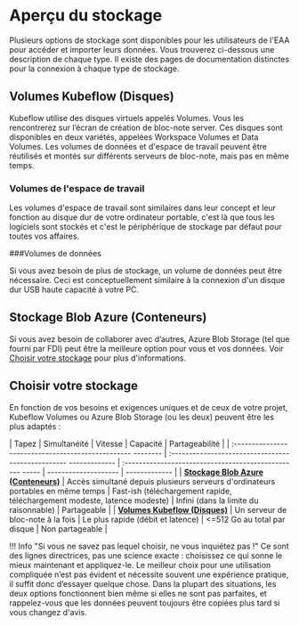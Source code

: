 # Aperçu du stockage

Plusieurs options de stockage sont disponibles pour les utilisateurs de l'EAA pour accéder et importer leurs données. Vous trouverez ci-dessous une description de chaque type. Il existe des pages de documentation distinctes pour la connexion à chaque type de stockage.

## Volumes Kubeflow (Disques)

Kubeflow utilise des disques virtuels appelés Volumes. Vous les rencontrerez sur l’écran de création de bloc-note server. Ces disques sont disponibles en deux variétés, appelées Workspace Volumes et Data Volumes. Les volumes de données et d'espace de travail peuvent être réutilisés et montés sur différents serveurs de bloc-note, mais pas en même temps.

### Volumes de l'espace de travail

Les volumes d'espace de travail sont similaires dans leur concept et leur fonction au disque dur de votre ordinateur portable, c'est là que tous les logiciels sont stockés et c'est le périphérique de stockage par défaut pour toutes vos affaires.

###Volumes de données

Si vous avez besoin de plus de stockage, un volume de données peut être nécessaire. Ceci est conceptuellement similaire à la connexion d'un disque dur USB haute capacité à votre PC.

## Stockage Blob Azure (Conteneurs)

Si vous avez besoin de collaborer avec d’autres, Azure Blob Storage (tel que fourni par FDI) peut être la meilleure option pour vous et vos données. Voir [Choisir votre stockage](#choosing-your-storage) pour plus d'informations.

## Choisir votre stockage

En fonction de vos besoins et exigences uniques et de ceux de votre projet, Kubeflow Volumes ou Azure Blob Storage (ou les deux) peuvent être les plus adaptés :

| Tapez | Simultanéité | Vitesse | Capacité | Partageabilité |
| :------------------------------------------------- -------- | :------------------------------------------------- ------------- | :------------------------------------------------- ----- | -------------------- | ------------- |
| **[Stockage Blob Azure (Conteneurs)](AzureBlobStorage.md)** | Accès simultané depuis plusieurs serveurs d'ordinateurs portables en même temps | Fast-ish (téléchargement rapide, téléchargement modeste, latence modeste) | Infini (dans la limite du raisonnable) | Partageable |
| **[Volumes Kubeflow (Disques)](KubeflowVolumes.md)** | Un serveur de bloc-note à la fois | Le plus rapide (débit et latence) | <=512 Go au total par disque | Non partageable |

<!-- plus joli-ignorer -->
!!! Info "Si vous ne savez pas lequel choisir, ne vous inquiétez pas !"
     Ce sont des lignes directrices, pas une science exacte : choisissez ce qui sonne le mieux maintenant et appliquez-le. Le meilleur choix pour une utilisation compliquée n’est pas évident et nécessite souvent une expérience pratique, il suffit donc d’essayer quelque chose. Dans la plupart des situations, les deux options fonctionnent bien même si elles ne sont pas parfaites, et rappelez-vous que les données peuvent toujours être copiées plus tard si vous changez d'avis.
